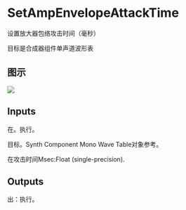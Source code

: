 # SetAmpEnvelopeAttackTime

设置放大器包络攻击时间（毫秒）

目标是合成器组件单声道波形表

## 图示

![]($-20221218-21065203.png)

## Inputs

在。执行。

目标。Synth Component Mono Wave Table对象参考。

在攻击时间Msec:Float (single-precision).  

## Outputs

出：执行。
